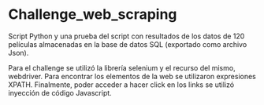 # Challenge_web_scraping
Script Python y una prueba del script con resultados de los datos de 120 películas almacenadas en la base de datos SQL (exportado como archivo Json).

Para el challenge se utilizó la librería selenium y el recurso del mismo, webdriver.
Para encontrar los elementos de la web se utilizaron expresiones XPATH.
Finalmente, poder acceder a hacer click en los links se utilizó inyección de código Javascript.
